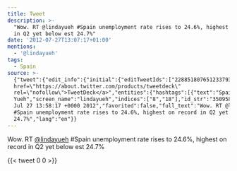 ```yaml
---
title: Tweet
description: >-
  "Wow. RT @lindayueh #Spain unemployment rate rises to 24.6%, highest on record
  in Q2 yet below est 24.7%"
date: '2012-07-27T13:07:17+01:00'
mentions:
  - '@lindayueh'
tags:
  - Spain
source: >-
  {"tweet":{"edit_info":{"initial":{"editTweetIds":["228851807651233793"],"editableUntil":"2012-07-27T14:58:17.462Z","editsRemaining":"5","isEditEligible":true}},"retweeted":false,"source":"<a
  href=\"https://about.twitter.com/products/tweetdeck\"
  rel=\"nofollow\">TweetDeck</a>","entities":{"hashtags":[{"text":"Spain","indices":["19","25"]}],"symbols":[],"user_mentions":[{"name":"Linda
  Yueh","screen_name":"lindayueh","indices":["8","18"],"id_str":"350958562","id":"350958562"}],"urls":[]},"display_text_range":["0","103"],"favorite_count":"0","id_str":"228851807651233793","truncated":false,"retweet_count":"0","id":"228851807651233793","created_at":"Fri
  Jul 27 13:58:17 +0000 2012","favorited":false,"full_text":"Wow. RT @lindayueh
  #Spain unemployment rate rises to 24.6%, highest on record in Q2 yet below est
  24.7%","lang":"en"}}
---
```

Wow. RT [@lindayueh](https://twitter.com/@lindayueh) #Spain unemployment rate rises to 24.6%, highest on record in Q2 yet below est 24.7%
    
{{< tweet 0 0 >}}
    

